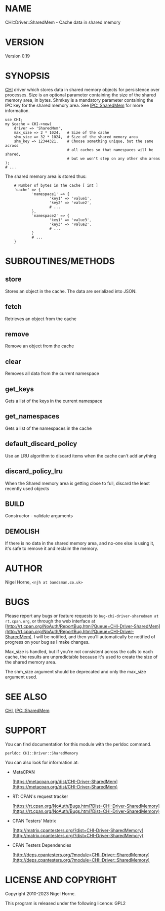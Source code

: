 # NAME

CHI::Driver::SharedMem - Cache data in shared memory

# VERSION

Version 0.19

# SYNOPSIS

[CHI](https://metacpan.org/pod/CHI) driver which stores data in shared memory objects for persistence
over processes.
Size is an optional parameter containing the size of the shared memory area,
in bytes.
Shmkey is a mandatory parameter containing the IPC key for the shared memory
area.
See [IPC::SharedMem](https://metacpan.org/pod/IPC%3A%3ASharedMem) for more information.

    use CHI;
    my $cache = CHI->new(
        driver => 'SharedMem',
        max_size => 2 * 1024,   # Size of the cache
        shm_size => 32 * 1024,  # Size of the shared memory area
        shm_key => 12344321,    # Choose something unique, but the same across
                                # all caches so that namespaces will be shared,
                                # but we won't step on any other shm areas
    );
    # ...

The shared memory area is stored thus:

        # Number of bytes in the cache [ int ]
        'cache' => {
                'namespace1' => {
                        'key1' => 'value1',
                        'key2' => 'value2',
                        # ...
                },
                'namespace2' => {
                        'key1' => 'value3',
                        'key3' => 'value2',
                        # ...
                }
                # ...
        }

# SUBROUTINES/METHODS

## store

Stores an object in the cache.
The data are serialized into JSON.

## fetch

Retrieves an object from the cache

## remove

Remove an object from the cache

## clear

Removes all data from the current namespace

## get\_keys

Gets a list of the keys in the current namespace

## get\_namespaces

Gets a list of the namespaces in the cache

## default\_discard\_policy

Use an LRU algorithm to discard items when the cache can't add anything

## discard\_policy\_lru

When the Shared memory area is getting close to full, discard the least recently used objects

## BUILD

Constructor - validate arguments

## DEMOLISH

If there is no data in the shared memory area, and no-one else is using it,
it's safe to remove it and reclaim the memory.

# AUTHOR

Nigel Horne, `<njh at bandsman.co.uk>`

# BUGS

Please report any bugs or feature requests to `bug-chi-driver-sharedmem at rt.cpan.org`, or through
the web interface at [http://rt.cpan.org/NoAuth/ReportBug.html?Queue=CHI-Driver-SharedMem](http://rt.cpan.org/NoAuth/ReportBug.html?Queue=CHI-Driver-SharedMem).  I will be notified, and then you'll
automatically be notified of progress on your bug as I make changes.

Max\_size is handled, but if you're not consistent across the calls to each cache,
the results are unpredictable because it's used to create the size of the shared memory
area.

The shm\_size argument should be deprecated and only the max\_size argument used.

# SEE ALSO

[CHI](https://metacpan.org/pod/CHI), [IPC::SharedMem](https://metacpan.org/pod/IPC%3A%3ASharedMem)

# SUPPORT

You can find documentation for this module with the perldoc command.

    perldoc CHI::Driver::SharedMemory

You can also look for information at:

- MetaCPAN

    [https://metacpan.org/dist/CHI-Driver-SharedMem](https://metacpan.org/dist/CHI-Driver-SharedMem)

- RT: CPAN's request tracker

    [https://rt.cpan.org/NoAuth/Bugs.html?Dist=CHI-Driver-SharedMemory](https://rt.cpan.org/NoAuth/Bugs.html?Dist=CHI-Driver-SharedMemory)

- CPAN Testers' Matrix

    [http://matrix.cpantesters.org/?dist=CHI-Driver-SharedMemory](http://matrix.cpantesters.org/?dist=CHI-Driver-SharedMemory)

- CPAN Testers Dependencies

    [http://deps.cpantesters.org/?module=CHI::Driver::SharedMemory](http://deps.cpantesters.org/?module=CHI::Driver::SharedMemory)

# LICENSE AND COPYRIGHT

Copyright 2010-2023 Nigel Horne.

This program is released under the following licence: GPL2
